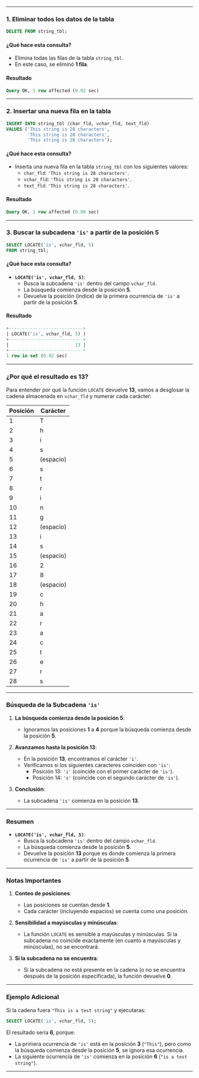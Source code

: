 
---

### **1. Eliminar todos los datos de la tabla**

```sql
DELETE FROM string_tbl;
```

#### **¿Qué hace esta consulta?**
- Elimina todas las filas de la tabla `string_tbl`.
- En este caso, se eliminó **1 fila**.

#### **Resultado**
```sql
Query OK, 1 row affected (0.02 sec)
```

---

### **2. Insertar una nueva fila en la tabla**

```sql
INSERT INTO string_tbl (char_fld, vchar_fld, text_fld)
VALUES ('This string is 28 characters',
        'This string is 28 characters',
        'This string is 28 characters');
```

#### **¿Qué hace esta consulta?**
- Inserta una nueva fila en la tabla `string_tbl` con los siguientes valores:
    - `char_fld`: `'This string is 28 characters'`.
    - `vchar_fld`: `'This string is 28 characters'`.
    - `text_fld`: `'This string is 28 characters'`.

#### **Resultado**
```sql
Query OK, 1 row affected (0.00 sec)
```

---

### **3. Buscar la subcadena `'is'` a partir de la posición 5**

```sql
SELECT LOCATE('is', vchar_fld, 5)
FROM string_tbl;
```

#### **¿Qué hace esta consulta?**
- **`LOCATE('is', vchar_fld, 5)`**:
    - Busca la subcadena `'is'` dentro del campo `vchar_fld`.
    - La búsqueda comienza desde la posición **5**.
    - Devuelve la posición (índice) de la primera ocurrencia de `'is'` a partir de la posición **5**.

#### **Resultado**
```sql
+----------------------------+
| LOCATE('is', vchar_fld, 5) |
+----------------------------+
|                         13 |
+----------------------------+
1 row in set (0.02 sec)
```

---

### **¿Por qué el resultado es 13?**

Para entender por qué la función `LOCATE` devuelve **13**, vamos a desglosar la cadena almacenada en `vchar_fld` y numerar cada carácter:

| Posición | Carácter |
|----------|----------|
| 1        | T        |
| 2        | h        |
| 3        | i        |
| 4        | s        |
| 5        | (espacio)|
| 6        | s        |
| 7        | t        |
| 8        | r        |
| 9        | i        |
| 10       | n        |
| 11       | g        |
| 12       | (espacio)|
| 13       | i        |
| 14       | s        |
| 15       | (espacio)|
| 16       | 2        |
| 17       | 8        |
| 18       | (espacio)|
| 19       | c        |
| 20       | h        |
| 21       | a        |
| 22       | r        |
| 23       | a        |
| 24       | c        |
| 25       | t        |
| 26       | e        |
| 27       | r        |
| 28       | s        |

---

### **Búsqueda de la Subcadena `'is'`**

1. **La búsqueda comienza desde la posición 5**:
    - Ignoramos las posiciones **1** a **4** porque la búsqueda comienza desde la posición **5**.

2. **Avanzamos hasta la posición 13**:
    - En la posición **13**, encontramos el carácter `'i'`.
    - Verificamos si los siguientes caracteres coinciden con `'is'`:
        - Posición 13: `'i'` (coincide con el primer carácter de `'is'`).
        - Posición 14: `'s'` (coincide con el segundo carácter de `'is'`).

3. **Conclusión**:
    - La subcadena `'is'` comienza en la posición **13**.

---

### **Resumen**

- **`LOCATE('is', vchar_fld, 5)`**:
    - Busca la subcadena `'is'` dentro del campo `vchar_fld`.
    - La búsqueda comienza desde la posición **5**.
    - Devuelve la posición **13** porque es donde comienza la primera ocurrencia de `'is'` a partir de la posición **5**.

---

### **Notas Importantes**

1. **Conteo de posiciones**:
    - Las posiciones se cuentan desde **1**.
    - Cada carácter (incluyendo espacios) se cuenta como una posición.

2. **Sensibilidad a mayúsculas y minúsculas**:
    - La función `LOCATE` es sensible a mayúsculas y minúsculas. Si la subcadena no coincide exactamente (en cuanto a mayúsculas y minúsculas), no se encontrará.

3. **Si la subcadena no se encuentra**:
    - Si la subcadena no está presente en la cadena (o no se encuentra después de la posición especificada), la función devuelve **0**.

---

### **Ejemplo Adicional**

Si la cadena fuera `"This is a test string"` y ejecutaras:

```sql
SELECT LOCATE('is', vchar_fld, 5);
```

El resultado sería **6**, porque:

- La primera ocurrencia de `'is'` está en la posición **3** (`"This"`), pero como la búsqueda comienza desde la posición **5**, se ignora esa ocurrencia.
- La siguiente ocurrencia de `'is'` comienza en la posición **6** (`"is a test string"`).

---

